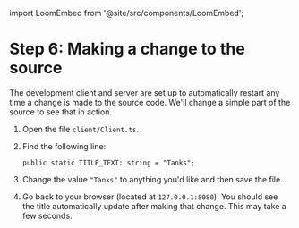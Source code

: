 import LoomEmbed from '@site/src/components/LoomEmbed';

# Step 6: Making a change to the source

<LoomEmbed src="https://www.loom.com/embed/e4ba2aa0163e4bcbae6b112445cad74f"></LoomEmbed>

The development client and server are set up to automatically restart any time a change is made to the source code. We'll change a simple part of the source to see that in action.

1. Open the file `client/Client.ts`.
2. Find the following line:
    
    ```tsx
    public static TITLE_TEXT: string = "Tanks";
    ```
    
3. Change the value `"Tanks"` to anything you'd like and then save the file.
4. Go back to your browser (located at `127.0.0.1:8080`). You should see the title automatically update after making that change. This may take a few seconds.
